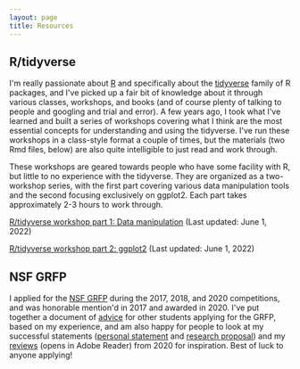 ```yaml
---
layout: page
title: Resources
---
```


## R/tidyverse

I'm really passionate about [R](https://www.r-project.org/) and specifically about the [tidyverse](https://www.tidyverse.org/) family of R packages, and I've picked up a fair bit of knowledge about it through various classes, workshops, and books (and of course plenty of talking to people and googling and trial and error). A few years ago, I took what I've learned and built a series of workshops covering what I think are the most essential concepts for understanding and using the tidyverse. I've run these workshops in a class-style format a couple of times, but the materials (two Rmd files, below) are also quite intelligible to just read and work through.

These workshops are geared towards people who have some facility with R, but little to no experience with the tidyverse. They are organized as a two-workshop series, with the first part covering various data manipulation tools and the second focusing exclusively on ggplot2. Each part takes approximately 2-3 hours to work through.

[R/tidyverse workshop part 1: Data manipulation](/R_tidyverse_workshop/R_tidyverse_workshop_Part1_data_manipulation.Rmd) (Last updated: June 1, 2022)

[R/tidyverse workshop part 2: ggplot2](/R_tidyverse_workshop/R_tidyverse_workshop_Part2_ggplot2.Rmd) (Last updated: June 1, 2022)

## NSF GRFP

I applied for the [NSF GRFP](https://www.nsfgrfp.org/) during the 2017, 2018, and 2020 competitions, and was honorable mention'd in 2017 and awarded in 2020. I've put together a document of [advice](/pdf/GRFP_advice_Driscoll.pdf) for other students applying for the GRFP, based on my experience, and am also happy for people to look at my successful statements ([personal statement](/pdf/Driscoll_personal_statement.pdf) and [research proposal](/pdf/Driscoll_research_proposal.pdf)) and my [reviews](/pdf/Driscoll_GRFP_reviews_2020.do) (opens in Adobe Reader) from 2020 for inspiration. Best of luck to anyone applying!
